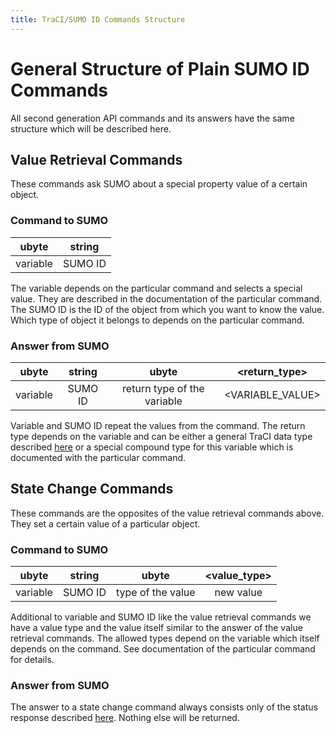 ```yaml
---
title: TraCI/SUMO ID Commands Structure
---
```


# General Structure of Plain SUMO ID Commands

All second generation API commands and its answers have the same
structure which will be described here.

## Value Retrieval Commands

These commands ask SUMO about a special property value of a certain
object.

### Command to SUMO

|  ubyte   | string  |
| :------: | :-----: |
| variable | SUMO ID |

The variable depends on the particular command and selects a special
value. They are described in the documentation of the particular
command. The SUMO ID is the ID of the object from which you want to know
the value. Which type of object it belongs to depends on the particular
command.

### Answer from SUMO

|  ubyte   | string  |            ubyte            |  <return_type\>   |
| :------: | :-----: | :-------------------------: | :--------------: |
| variable | SUMO ID | return type of the variable | <VARIABLE_VALUE\> |

Variable and SUMO ID repeat the values from the command. The return type
depends on the variable and can be either a general TraCI data type
described [here](../TraCI/Protocol.md#data_types) or a special
compound type for this variable which is documented with the particular
command.

## State Change Commands

These commands are the opposites of the value retrieval commands above.
They set a certain value of a particular object.

### Command to SUMO

|  ubyte   | string  |       ubyte       | <value_type\> |
| :------: | :-----: | :---------------: | :----------: |
| variable | SUMO ID | type of the value |  new value   |

Additional to variable and SUMO ID like the value retrieval commands we
have a value type and the value itself similar to the answer of the
value retrieval commands. The allowed types depend on the variable which
itself depends on the command. See documentation of the particular
command for details.

### Answer from SUMO

The answer to a state change command always consists only of the status
response described [here](../TraCI/Protocol.md#status_response).
Nothing else will be returned.